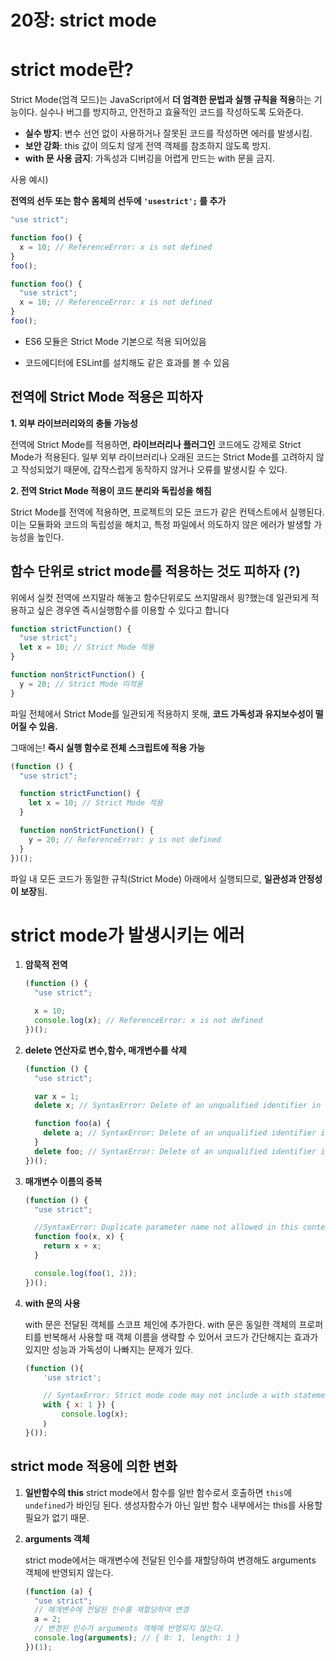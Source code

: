 # 20장: strict mode

# strict mode란?

Strict Mode(엄격 모드)는 JavaScript에서 **더 엄격한 문법과 실행 규칙을 적용**하는 기능이다. 실수나 버그를 방지하고, 안전하고 효율적인 코드를 작성하도록 도와준다.

- **실수 방지**: 변수 선언 없이 사용하거나 잘못된 코드를 작성하면 에러를 발생시킴.
- **보안 강화**: this 값이 의도치 않게 전역 객체를 참조하지 않도록 방지.
- **with 문 사용 금지**: 가독성과 디버깅을 어렵게 만드는 with 문을 금지.

사용 예시)

**전역의 선두 또는 함수 몸체의 선두에 `'usestrict';` 를 추가**

```jsx
"use strict";

function foo() {
  x = 10; // ReferenceError: x is not defined
}
foo();
```

```jsx
function foo() {
  "use strict";
  x = 10; // ReferenceError: x is not defined
}
foo();
```

- ES6 모듈은 Strict Mode 기본으로 적용 되어있음

- 코드에디터에 ESLint를 설치해도 같은 효과를 볼 수 있음

## **전역에 Strict Mode 적용은 피하자**

**1. 외부 라이브러리와의 충돌 가능성**

전역에 Strict Mode를 적용하면, **라이브러리나 플러그인** 코드에도 강제로 Strict Mode가 적용된다. 일부 외부 라이브러리나 오래된 코드는 Strict Mode를 고려하지 않고 작성되었기 때문에, 갑작스럽게 동작하지 않거나 오류를 발생시킬 수 있다.

**2. 전역 Strict Mode 적용이 코드 분리와 독립성을 해침**

Strict Mode를 전역에 적용하면, 프로젝트의 모든 코드가 같은 컨텍스트에서 실행된다.
이는 모듈화와 코드의 독립성을 해치고, 특정 파일에서 의도하지 않은 에러가 발생할 가능성을 높인다.

## 함수 단위로 strict mode를 적용하는 것도 피하자 (?)

위에서 실컷 전역에 쓰지말라 해놓고 함수단위로도 쓰지말래서 읭?했는데 일관되게 적용하고 싶은 경우엔 즉시실행함수를 이용할 수 있다고 합니다

```jsx
function strictFunction() {
  "use strict";
  let x = 10; // Strict Mode 적용
}

function nonStrictFunction() {
  y = 20; // Strict Mode 미적용
}
```

파일 전체에서 Strict Mode를 일관되게 적용하지 못해, **코드 가독성과 유지보수성이 떨어질 수 있음.**

그때에는! **즉시 실행 함수로 전체 스크립트에 적용 가능**

```jsx
(function () {
  "use strict";

  function strictFunction() {
    let x = 10; // Strict Mode 적용
  }

  function nonStrictFunction() {
    y = 20; // ReferenceError: y is not defined
  }
})();
```

파일 내 모든 코드가 동일한 규칙(Strict Mode) 아래에서 실행되므로, **일관성과 안정성이 보장**됨.

# strict mode가 발생시키는 에러

1. **암묵적 전역**

   ```jsx
   (function () {
     "use strict";

     x = 10;
     console.log(x); // ReferenceError: x is not defined
   })();
   ```

2. **delete 연산자로 변수,함수, 매개변수를 삭제**

   ```jsx
   (function () {
     "use strict";

     var x = 1;
     delete x; // SyntaxError: Delete of an unqualified identifier in strict mode.

     function foo(a) {
       delete a; // SyntaxError: Delete of an unqualified identifier in strict mode.
     }
     delete foo; // SyntaxError: Delete of an unqualified identifier in strict mode.
   })();
   ```

3. **매개변수 이름의 중복**

   ```jsx
   (function () {
     "use strict";

     //SyntaxError: Duplicate parameter name not allowed in this context
     function foo(x, x) {
       return x + x;
     }

     console.log(foo(1, 2));
   })();
   ```

4. **with 문의 사용**

   with 문은 전달된 객체를 스코프 체인에 추가한다. with 문은 동일한 객체의 프로퍼티를 반복해서 사용할 때 객체 이름을 생략할 수 있어서 코드가 간단해지는 효과가 있지만 성능과 가독성이 나빠지는 문제가 있다.

   ```jsx
   (function (){
       'use strict';

       // SyntaxError: Strict mode code may not include a with statement
       with { x: 1 }) {
           console.log(x);
       ｝
   }());
   ```

## strict mode 적용에 의한 변화

1. **일반함수의 this**
   strict mode에서 함수를 일반 함수로서 호출하면 `this`에 `undefined`가 바인딩 된다. 생성자함수가 아닌 일반 함수 내부에서는 this를 사용할 필요가 없기 때문.

1. **arguments 객체**

   strict mode에서는 매개변수에 전달된 인수를 재할당하여 변경해도 arguments 객체에 반영되지 않는다.

   ```jsx
   (function (a) {
     "use strict";
     // 매개변수에 전달된 인수를 재할당하여 변경
     a = 2;
     // 변경된 인수가 arguments 객체에 반영되지 않는다.
     console.log(arguments); // { 0: 1, length: 1 }
   })(1);
   ```
